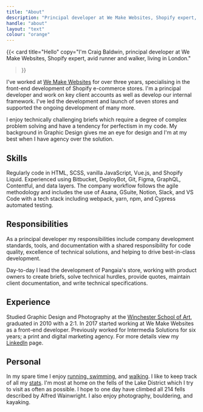 ```yaml
---
title: "About"
description: "Principal developer at We Make Websites, Shopify expert, avid runner and walker, living in London."
handle: "about"
layout: "text"
colour: "orange"
---
```


{{<
  card
  title="Hello"
  copy="I'm Craig Baldwin, principal developer at We Make Websites, Shopify expert, avid runner and walker, living in London."
>}}

I've worked at [We Make Websites](https://wemakewebsites.com/) for over three years, specialising in the front-end development of Shopify e-commerce stores. I'm a principal developer and work on key client accounts as well as develop our internal framework. I've led the development and launch of seven stores and supported the ongoing development of many more.

<!-- TP Toys, SofaSofa, This Works, Sons, Autonative, Underalls, Direct Doors -->

I enjoy technically challenging briefs which require a degree of complex problem solving and have a tendency for perfectism in my code. My background in Graphic Design gives me an eye for design and I'm at my best when I have agency over the solution.

## Skills
Regularly code in HTML, SCSS, vanilla JavaScript, Vue.js, and Shopify Liquid. Experienced using Bitbucket, DeployBot, Git, Figma, GraphQL, Contentful, and data layers. The company workflow follows the agile methodology and includes the use of Asana, GSuite, Notion, Slack, and VS Code with a tech stack including webpack, yarn, npm, and Cypress automated testing.

## Responsibilities

As a principal developer my responsibilities include company development standards, tools, and documentation with a shared responsibility for code quality, excellence of technical solutions, and helping to drive best-in-class development.

Day-to-day I lead the development of Pangaia's store, working with product owners to create briefs, solve technical hurdles, provide quotes, maintain client documentation, and write technical specifications.

## Experience
Studied Graphic Design and Photography at the [Winchester School of Art](http://www.southampton.ac.uk/wsa/index.page), graduated in 2010 with a 2:1. In 2017 started working at We Make Websites as a front-end developer. Previously worked for Intermedia Solutions for six years; a print and digital marketing agency. For more details view my [LinkedIn](http://uk.linkedin.com/in/craigbaldwin/) page.

## Personal
In my spare time I enjoy [running, swimming](https://www.strava.com/athletes/craigbaldwin), and [walking](/stats/mountains). I like to keep track of all my [stats](/stats/distances). I'm most at home on the fells of the Lake District which I try to visit as often as possible. I hope to one day have climbed all 214 fells described by Alfred Wainwright. I also enjoy photography, bouldering, and kayaking.
